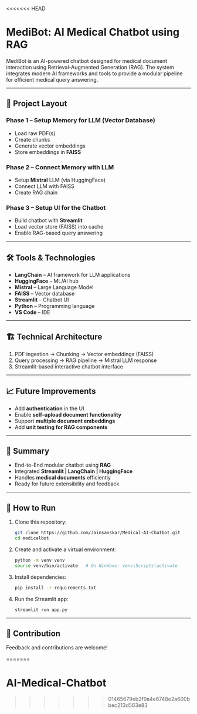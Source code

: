 <<<<<<< HEAD
# MediBot: AI Medical Chatbot using RAG

MediBot is an AI-powered chatbot designed for medical document interaction using Retrieval-Augmented Generation (RAG). 
The system integrates modern AI frameworks and tools to provide a modular pipeline for efficient medical query answering.

---

## 🚀 Project Layout

### Phase 1 – Setup Memory for LLM (Vector Database)
- Load raw PDF(s)
- Create chunks
- Generate vector embeddings
- Store embeddings in **FAISS**

### Phase 2 – Connect Memory with LLM
- Setup **Mistral** LLM (via HuggingFace)
- Connect LLM with FAISS
- Create RAG chain

### Phase 3 – Setup UI for the Chatbot
- Build chatbot with **Streamlit**
- Load vector store (FAISS) into cache
- Enable RAG-based query answering

---

## 🛠️ Tools & Technologies
- **LangChain** – AI framework for LLM applications  
- **HuggingFace** – ML/AI hub  
- **Mistral** – Large Language Model  
- **FAISS** – Vector database  
- **Streamlit** – Chatbot UI  
- **Python** – Programming language  
- **VS Code** – IDE  

---

## 🏗️ Technical Architecture
1. PDF ingestion → Chunking → Vector embeddings (FAISS)  
2. Query processing → RAG pipeline → Mistral LLM response  
3. Streamlit-based interactive chatbot interface  

---

## 📈 Future Improvements
- Add **authentication** in the UI  
- Enable **self-upload document functionality**  
- Support **multiple document embeddings**  
- Add **unit testing for RAG components**  

---

## 📌 Summary
- End-to-End modular chatbot using **RAG**  
- Integrated **Streamlit | LangChain | HuggingFace**  
- Handles **medical documents** efficiently  
- Ready for future extensibility and feedback  

---

## 📂 How to Run

1. Clone this repository:
   ```bash
   git clone https://github.com/Jainsanskar/Medical-AI-Chatbot.git
   cd medicalbot
   ```

2. Create and activate a virtual environment:
   ```bash
   python -m venv venv
   source venv/bin/activate   # On Windows: venv\Scripts\activate
   ```

3. Install dependencies:
   ```bash
   pip install -r requirements.txt
   ```

4. Run the Streamlit app:
   ```bash
   streamlit run app.py
   ```

---

## 🤝 Contribution
Feedback and contributions are welcome!  

 
=======
# AI-Medical-Chatbot
>>>>>>> 01465679eb2f9a4e6748e2a600bbec213d563e83
